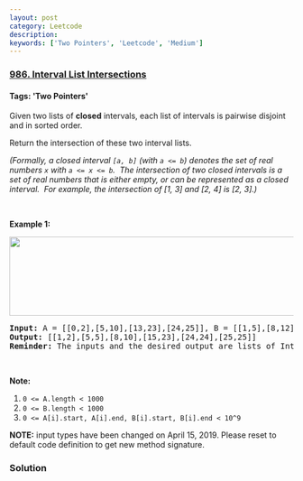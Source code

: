 ```yaml
---
layout: post
category: Leetcode
description: 
keywords: ['Two Pointers', 'Leetcode', 'Medium']
---
```

### [986. Interval List Intersections](https://leetcode.com/problems/interval-list-intersections)

#### Tags: 'Two Pointers'

<div class="content__u3I1 question-content__JfgR"><div><p>Given two lists of <strong>closed</strong> intervals, each list of intervals is pairwise disjoint and in sorted order.</p>
<p>Return the intersection of these two interval lists.</p>
<p><em>(Formally, a closed interval <code>[a, b]</code> (with <code>a &lt;= b</code>) denotes the set of real numbers <code>x</code> with <code>a &lt;= x &lt;= b</code>.  The intersection of two closed intervals is a set of real numbers that is either empty, or can be represented as a closed interval.  For example, the intersection of [1, 3] and [2, 4] is [2, 3].)</em></p>
<div>
<p> </p>
<p><strong>Example 1:</strong></p>
<p><strong><img alt="" src="https://assets.leetcode.com/uploads/2019/01/30/interval1.png" style="width: 506px; height: 140px;"/></strong></p>
<pre><strong>Input: </strong>A = <span id="example-input-1-1">[[0,2],[5,10],[13,23],[24,25]]</span>, B = <span id="example-input-1-2">[[1,5],[8,12],[15,24],[25,26]]</span>
<strong>Output: </strong><span id="example-output-1">[[1,2],[5,5],[8,10],[15,23],[24,24],[25,25]]</span>
<strong>Reminder: </strong>The inputs and the desired output are lists of Interval objects, and not arrays or lists.
</pre>
<p> </p>
<p><strong>Note:</strong></p>
<ol>
<li><code>0 &lt;= A.length &lt; 1000</code></li>
<li><code>0 &lt;= B.length &lt; 1000</code></li>
<li><code>0 &lt;= A[i].start, A[i].end, B[i].start, B[i].end &lt; 10^9</code></li>
</ol>
<p><strong>NOTE:</strong> input types have been changed on April 15, 2019. Please reset to default code definition to get new method signature.</p>
</div>
</div></div>

### Solution
